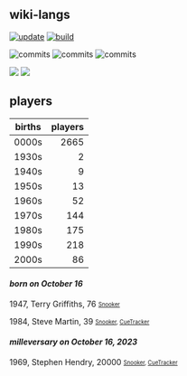 ## wiki-langs
[![update](https://github.com/dreamerminsk/wiki-langs/actions/workflows/update-tables.yml/badge.svg)](https://github.com/dreamerminsk/wiki-langs/actions/workflows/update-tables.yml)
[![build](https://github.com/dreamerminsk/wiki-langs/actions/workflows/build.yml/badge.svg)](https://github.com/dreamerminsk/wiki-langs/actions/workflows/build.yml)

![commits](https://img.shields.io/github/commit-activity/y/dreamerminsk/wiki-langs)
![commits](https://img.shields.io/github/commit-activity/m/dreamerminsk/wiki-langs)
![commits](https://img.shields.io/github/commit-activity/w/dreamerminsk/wiki-langs)

![](https://img.shields.io/github/languages/code-size/dreamerminsk/wiki-langs)
![](https://img.shields.io/github/repo-size/dreamerminsk/wiki-langs)

## players
| births | players |
| :----: | ------: |
| 0000s | 2665 |
| 1930s | 2 |
| 1940s | 9 |
| 1950s | 13 |
| 1960s | 52 |
| 1970s | 144 |
| 1980s | 175 |
| 1990s | 218 |
| 2000s | 86 |

#### ***born on October 16***
1947, Terry Griffiths, 76 <sub><sup>[Snooker](http://www.snooker.org/res/index.asp?player=2877)</sup></sub>

1984, Steve Martin, 39 <sub><sup>[Snooker](http://www.snooker.org/res/index.asp?player=662), [CueTracker](http://cuetracker.net/Players/steve-martin/)</sup></sub>


#### ***milleversary on October 16, 2023***
1969, Stephen Hendry, 20000 <sub><sup>[Snooker](http://www.snooker.org/res/index.asp?player=153), [CueTracker](http://cuetracker.net/Players/stephen-hendry/)</sup></sub>




